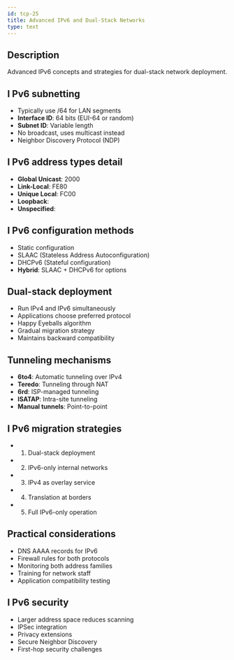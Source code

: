 ```yaml
---
id: tcp-25
title: Advanced IPv6 and Dual-Stack Networks
type: text
---
```



## Description

Advanced IPv6 concepts and strategies for dual-stack network deployment.

## I Pv6 subnetting

- Typically use /64 for LAN segments
- **Interface ID**: 64 bits (EUI-64 or random)
- **Subnet ID**: Variable length
- No broadcast, uses multicast instead
- Neighbor Discovery Protocol (NDP)

## I Pv6 address types detail

- **Global Unicast**: 2000
- **Link-Local**: FE80
- **Unique Local**: FC00
- **Loopback**: 
- **Unspecified**: 

## I Pv6 configuration methods

- Static configuration
- SLAAC (Stateless Address Autoconfiguration)
- DHCPv6 (Stateful configuration)
- **Hybrid**: SLAAC + DHCPv6 for options

## Dual-stack deployment

- Run IPv4 and IPv6 simultaneously
- Applications choose preferred protocol
- Happy Eyeballs algorithm
- Gradual migration strategy
- Maintains backward compatibility

## Tunneling mechanisms

- **6to4**: Automatic tunneling over IPv4
- **Teredo**: Tunneling through NAT
- **6rd**: ISP-managed tunneling
- **ISATAP**: Intra-site tunneling
- **Manual tunnels**: Point-to-point

## I Pv6 migration strategies

- 1. Dual-stack deployment
- 2. IPv6-only internal networks
- 3. IPv4 as overlay service
- 4. Translation at borders
- 5. Full IPv6-only operation

## Practical considerations

- DNS AAAA records for IPv6
- Firewall rules for both protocols
- Monitoring both address families
- Training for network staff
- Application compatibility testing

## I Pv6 security

- Larger address space reduces scanning
- IPSec integration
- Privacy extensions
- Secure Neighbor Discovery
- First-hop security challenges